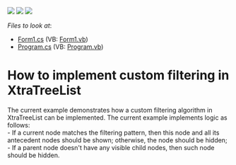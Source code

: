 <!-- default badges list -->
![](https://img.shields.io/endpoint?url=https://codecentral.devexpress.com/api/v1/VersionRange/128637707/13.1.4%2B)
[![](https://img.shields.io/badge/Open_in_DevExpress_Support_Center-FF7200?style=flat-square&logo=DevExpress&logoColor=white)](https://supportcenter.devexpress.com/ticket/details/E3072)
[![](https://img.shields.io/badge/📖_How_to_use_DevExpress_Examples-e9f6fc?style=flat-square)](https://docs.devexpress.com/GeneralInformation/403183)
<!-- default badges end -->
<!-- default file list -->
*Files to look at*:

* [Form1.cs](./CS/XtraTreeListCustomFiltering/Form1.cs) (VB: [Form1.vb](./VB/XtraTreeListCustomFiltering/Form1.vb))
* [Program.cs](./CS/XtraTreeListCustomFiltering/Program.cs) (VB: [Program.vb](./VB/XtraTreeListCustomFiltering/Program.vb))
<!-- default file list end -->
# How to implement custom filtering in XtraTreeList


<p>The current example demonstrates how a custom filtering algorithm in XtraTreeList can be implemented. The current example implements logic as follows:<br />
- If a current node matches the filtering pattern, then this node and all its antecedent nodes should be shown; otherwise, the node should be hidden;<br />
- If a parent node doesn't have any visible child nodes, then such node should be hidden.</p>

<br/>


